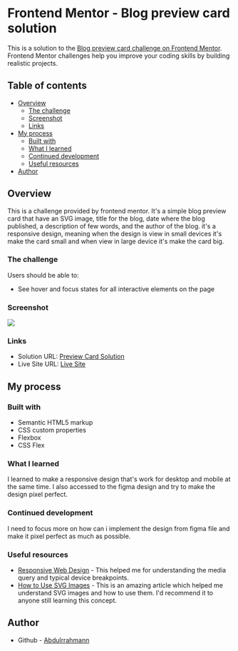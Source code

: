 # Frontend Mentor - Blog preview card solution

This is a solution to the [Blog preview card challenge on Frontend Mentor](https://www.frontendmentor.io/challenges/blog-preview-card-ckPaj01IcS). Frontend Mentor challenges help you improve your coding skills by building realistic projects.

## Table of contents

- [Overview](#overview)
  - [The challenge](#the-challenge)
  - [Screenshot](#screenshot)
  - [Links](#links)
- [My process](#my-process)
  - [Built with](#built-with)
  - [What I learned](#what-i-learned)
  - [Continued development](#continued-development)
  - [Useful resources](#useful-resources)
- [Author](#author)

## Overview
  This is a challenge provided by frontend mentor. It's a simple blog preview card that have an SVG image, title for the blog, date where the blog published, a description of few words, and the author of the blog. it's a responsive design, meaning when the design is view in small devices it's make the card small and when view in large device it's make the card big.
### The challenge

Users should be able to:

- See hover and focus states for all interactive elements on the page

### Screenshot

![](/blog-preview-card-main/assets/images/image.png)

### Links

- Solution URL: [Preview Card Solution](https://abdulrrahmann.github.io/blog-preview-card/)
- Live Site URL: [Live Site](https://abdulrrahmann.github.io/blog-preview-card/)

## My process

### Built with

- Semantic HTML5 markup
- CSS custom properties
- Flexbox
- CSS Flex

### What I learned

I learned to make a responsive design that's work for desktop and mobile at the same time. I also accessed to the figma design and try to make the design pixel perfect.

### Continued development

I need to focus more on how can i implement the design from figma file and make it pixel perfect as much as possible.

### Useful resources

- [Responsive Web Design](https://www.w3schools.com/css/css_rwd_mediaqueries.asp) - This helped me for understanding the media query and typical device breakpoints.
- [How to Use SVG Images](https://www.freecodecamp.org/news/use-svg-images-in-css-html/) - This is an amazing article which helped me understand SVG images and how to use them. I'd recommend it to anyone still learning this concept.

## Author

- Github - [Abdulrrahmann](https://github.com/abdulrrahmann)
